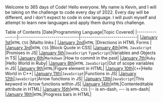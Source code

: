 Welcome to 365 days of Code!
Hello everyone. My name is Kevin, and I will be taking on the challenge to code every day of 2022. Every day will be different, and I don't expect to code in one language. I will push myself and attempt to learn new languages and apply them during this challenge.

Table of Contents
|Date|Programming Language|Topic Covered|
|----------------|-------------------------------|-----------------------------|
|[January 1st]()|`HTML` `CSS` |Mailto links |
|[January 2nd]()|`HTML` |Directions in HTML Forms |
|[January 3rd]()|`HTML` `CSS` |Block Quote in CSS|
|[January 4th]()|`HTML` `JavaScript` |Promises in JS|
|[January 5th]()|`JavaScript` `TypeScript`|Variables and Objects in TS|
|[January 6th]()|`Markdown` |How to commit in the past|
|[January 7th]()|`Ruby` |Hello World in Ruby|
|[January 8th]()|`HTML` `JavaScript`|Out of scope variables in JS|
|[January 9th]()|`HTML`|Figure element in HTML|
|[January 10th]()|`C++`|Hello World in C++|
|[January 11th]()|`JavaScript`|Functions in JS|
|[January 12th]()|`JavaScript`|Arrow functions in JS|
|[January 13th]()|`JavaScript`|This keyword in Arrow functions within JS|
|[January 14th]()|`HTML`|Contenteditable attribute in HTML|
|[January 15th]()|`HTML` `CSS` |-- is en-dash, --- is em-dash|
|[January 16th]()|`HTML`|Progress bars in HTML|
